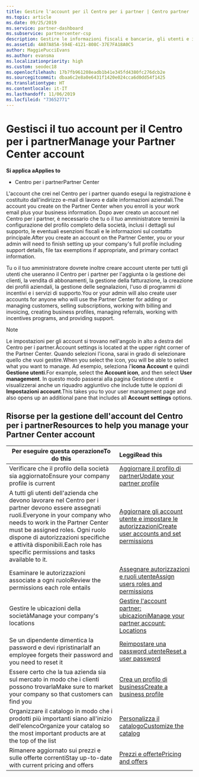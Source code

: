 ```yaml
---
title: Gestire l'account per il Centro per i partner | Centro partner
ms.topic: article
ms.date: 09/25/2019
ms.service: partner-dashboard
ms.subservice: partnercenter-csp
description: Gestire le informazioni fiscali e bancarie, gli utenti e il profilo dell'organizzazione nel Centro per i partner.
ms.assetid: 4A07A85A-594E-4121-808C-37E7FA18A0C5
author: MaggiePucciEvans
ms.author: evansma
ms.localizationpriority: high
ms.custom: seodec18
ms.openlocfilehash: 17b7fb961208eadb1b41e345fd4380fc276dcb2e
ms.sourcegitcommit: dbaa6c2e8a0e6431f1420e024cca6d0dd54f1425
ms.translationtype: HT
ms.contentlocale: it-IT
ms.lasthandoff: 11/06/2019
ms.locfileid: "73652771"
---
```

# <a name="manage-your-partner-center-account"></a><span data-ttu-id="fb66a-103">Gestisci il tuo account per il Centro per i partner</span><span class="sxs-lookup"><span data-stu-id="fb66a-103">Manage your Partner Center account</span></span>

<span data-ttu-id="fb66a-104">**Si applica a**</span><span class="sxs-lookup"><span data-stu-id="fb66a-104">**Applies to**</span></span>

-  <span data-ttu-id="fb66a-105">Centro per i partner</span><span class="sxs-lookup"><span data-stu-id="fb66a-105">Partner Center</span></span>

<span data-ttu-id="fb66a-106">L'account che crei nel Centro per i partner quando esegui la registrazione è costituito dall'indirizzo e-mail di lavoro e dalle informazioni aziendali.</span><span class="sxs-lookup"><span data-stu-id="fb66a-106">The account you create on the Partner Center when you enroll is your work email plus your business information.</span></span> <span data-ttu-id="fb66a-107">Dopo aver creato un account nel Centro per i partner, è necessario che tu o il tuo amministratore termini la configurazione del profilo completo della società, inclusi i dettagli sul supporto, le eventuali esenzioni fiscali e le informazioni sul contatto principale.</span><span class="sxs-lookup"><span data-stu-id="fb66a-107">After you create an account on the Partner Center, you or your admin will need to finish setting up your company's full profile including support details, file tax exemptions if appropriate, and primary contact information.</span></span> 

<span data-ttu-id="fb66a-108">Tu o il tuo amministratore dovrete inoltre creare account utente per tutti gli utenti che useranno il Centro per i partner per l'aggiunta o la gestione dei clienti, la vendita di abbonamenti, la gestione della fatturazione, la creazione dei profili aziendali, la gestione delle segnalazioni, l'uso di programmi di incentivi e i servizi di supporto.</span><span class="sxs-lookup"><span data-stu-id="fb66a-108">You or your admin will also create user accounts for anyone who will use the Partner Center for adding or managing customers, selling subscriptions, working with billing and invoicing, creating business profiles, managing referrals, working with incentives programs, and providing support.</span></span>

>[!NOTE]
><span data-ttu-id="fb66a-109">Le impostazioni per gli account si trovano nell'angolo in alto a destra del Centro per i partner.</span><span class="sxs-lookup"><span data-stu-id="fb66a-109">Account settings is located at the upper right corner of the Partner Center.</span></span> <span data-ttu-id="fb66a-110">Quando selezioni l'icona, sarai in grado di selezionare quello che vuoi gestire.</span><span class="sxs-lookup"><span data-stu-id="fb66a-110">When you select the icon, you will be able to select what you want to manage.</span></span> <span data-ttu-id="fb66a-111">Ad esempio, seleziona l'**icona Account** e quindi **Gestione utenti**.</span><span class="sxs-lookup"><span data-stu-id="fb66a-111">For example, select the **Account icon**, and then select **User management**.</span></span> <span data-ttu-id="fb66a-112">In questo modo passerai alla pagina Gestione utenti e visualizzerai anche un riquadro aggiuntivo che include tutte le opzioni di **Impostazioni account**.</span><span class="sxs-lookup"><span data-stu-id="fb66a-112">This takes you to your user management page and also opens up an additional pane that includes all **Account settings** options.</span></span>


## <a name="resources-to-help-you-manage-your-partner-center-account"></a><span data-ttu-id="fb66a-113">Risorse per la gestione dell'account del Centro per i partner</span><span class="sxs-lookup"><span data-stu-id="fb66a-113">Resources to help you manage your Partner Center account</span></span>

|<span data-ttu-id="fb66a-114">**Per eseguire questa operazione**</span><span class="sxs-lookup"><span data-stu-id="fb66a-114">**To do this**</span></span>   |<span data-ttu-id="fb66a-115">**Leggi**</span><span class="sxs-lookup"><span data-stu-id="fb66a-115">**Read this**</span></span>   |
|-----------------------|:-----------------------|
|<span data-ttu-id="fb66a-116">Verificare che il profilo della società sia aggiornato</span><span class="sxs-lookup"><span data-stu-id="fb66a-116">Ensure your company profile is current</span></span>   |[<span data-ttu-id="fb66a-117">Aggiornare il profilo di partner</span><span class="sxs-lookup"><span data-stu-id="fb66a-117">Update your partner profile</span></span>](update-your-partner-profile.md)|
|<span data-ttu-id="fb66a-118">A tutti gli utenti dell'azienda che devono lavorare nel Centro per i partner devono essere assegnati ruoli.</span><span class="sxs-lookup"><span data-stu-id="fb66a-118">Everyone in your company who needs to work in the Partner Center must be assigned roles.</span></span> <span data-ttu-id="fb66a-119">Ogni ruolo dispone di autorizzazioni specifiche e attività disponibili.</span><span class="sxs-lookup"><span data-stu-id="fb66a-119">Each role has specific permissions and tasks available to it.</span></span>|[<span data-ttu-id="fb66a-120">Aggiornare gli account utente e impostare le autorizzazioni</span><span class="sxs-lookup"><span data-stu-id="fb66a-120">Create user accounts and set permissions</span></span>](create-user-accounts-and-set-permissions.md)|
|<span data-ttu-id="fb66a-121">Esaminare le autorizzazioni associate a ogni ruolo</span><span class="sxs-lookup"><span data-stu-id="fb66a-121">Review the permissions each role entails</span></span>|[<span data-ttu-id="fb66a-122">Assegnare autorizzazioni e ruoli utente</span><span class="sxs-lookup"><span data-stu-id="fb66a-122">Assign users roles and permissions</span></span>](permissions-overview.md)
|<span data-ttu-id="fb66a-123">Gestire le ubicazioni della società</span><span class="sxs-lookup"><span data-stu-id="fb66a-123">Manage your company's locations</span></span>|[<span data-ttu-id="fb66a-124">Gestire l'account partner: ubicazioni</span><span class="sxs-lookup"><span data-stu-id="fb66a-124">Manage your partner account: Locations</span></span>](manage-locations.md)
|<span data-ttu-id="fb66a-125">Se un dipendente dimentica la password e devi ripristinarla</span><span class="sxs-lookup"><span data-stu-id="fb66a-125">If an employee forgets their password and you need to reset it</span></span>  |[<span data-ttu-id="fb66a-126">Reimpostare una password utente</span><span class="sxs-lookup"><span data-stu-id="fb66a-126">Reset a user password</span></span>](reset-a-user-password.md)|
|<span data-ttu-id="fb66a-127">Essere certo che la tua azienda sia sul mercato in modo che i clienti possono trovarla</span><span class="sxs-lookup"><span data-stu-id="fb66a-127">Make sure to market your company so that customers can find you</span></span>   |[<span data-ttu-id="fb66a-128">Crea un profilo di business</span><span class="sxs-lookup"><span data-stu-id="fb66a-128">Create a business profile</span></span>](create-a-marketing-profile.md)|
|<span data-ttu-id="fb66a-129">Organizzare il catalogo in modo che i prodotti più importanti siano all'inizio dell'elenco</span><span class="sxs-lookup"><span data-stu-id="fb66a-129">Organize your catalog so the most important products are at the top of the list</span></span>   |[<span data-ttu-id="fb66a-130">Personalizza il catalogo</span><span class="sxs-lookup"><span data-stu-id="fb66a-130">Customize the catalog</span></span>](customize-the-catalog.md)|
|<span data-ttu-id="fb66a-131">Rimanere aggiornato sui prezzi e sulle offerte correnti</span><span class="sxs-lookup"><span data-stu-id="fb66a-131">Stay up-to-date with current pricing and offers</span></span>   |[<span data-ttu-id="fb66a-132">Prezzi e offerte</span><span class="sxs-lookup"><span data-stu-id="fb66a-132">Pricing and offers</span></span>](pricing-and-offers.md)|













 

 



